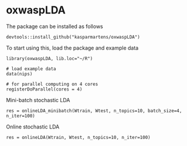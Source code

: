# oxwaspLDA

The package can be installed as follows

```
devtools::install_github("kasparmartens/oxwaspLDA")
```


To start using this, load the package and example data

```
library(oxwaspLDA, lib.loc="~/R")

# load example data
data(nips)

# for parallel computing on 4 cores
registerDoParallel(cores = 4)

```

Mini-batch stochastic LDA

```
res = onlineLDA_minibatch(Wtrain, Wtest, n_topics=10, batch_size=4, n_iter=100)
```


Online stochastic LDA

```
res = onlineLDA(Wtrain, Wtest, n_topics=10, n_iter=100)
```
